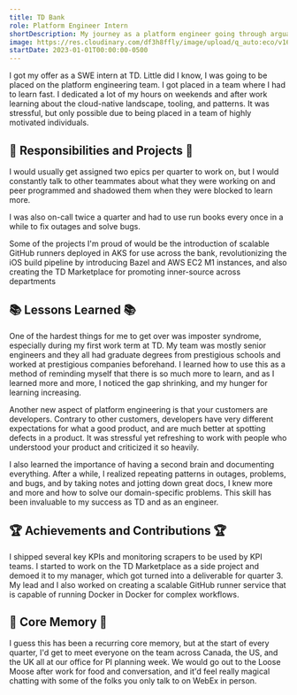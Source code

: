 ```yaml
---
title: TD Bank
role: Platform Engineer Intern
shortDescription: My journey as a platform engineer going through arguably the most defining shift in my career. Read about how I had to learn fast and adapt to a new culture shift in the industry.
image: https://res.cloudinary.com/df3h8ffly/image/upload/q_auto:eco/v1688691727/9c96361b1f39664d8b512612b46304d7_o7njfb.webp
startDate: 2023-01-01T00:00:00-0500
---
```


I got my offer as a SWE intern at TD. Little did I know, I was going to be placed on the platform engineering team. I got placed in a team where I had to learn fast. I dedicated a lot of my hours on weekends and after work learning about the cloud-native landscape, tooling, and patterns. It was stressful, but only possible due to being placed in a team of highly motivated individuals.

## 💼 Responsibilities and Projects 💼

I would usually get assigned two epics per quarter to work on, but I would constantly talk to other teammates about what they were working on and peer programmed and shadowed them when they were blocked to learn more.

I was also on-call twice a quarter and had to use run books every once in a while to fix outages and solve bugs.

Some of the projects I'm proud of would be the introduction of scalable GitHub runners deployed in AKS for use across the bank, revolutionizing the iOS build pipeline by introducing Bazel and AWS EC2 M1 instances, and also creating the TD Marketplace for promoting inner-source across departments

## 📚 Lessons Learned 📚

One of the hardest things for me to get over was imposter syndrome, especially during my first work term at TD. My team was mostly senior engineers and they all had graduate degrees from prestigious schools and worked at prestigious companies beforehand. I learned how to use this as a method of reminding myself that there is so much more to learn, and as I learned more and more, I noticed the gap shrinking, and my hunger for learning increasing.

Another new aspect of platform engineering is that your customers are developers. Contrary to other customers, developers have very different expectations for what a good product, and are much better at spotting defects in a product. It was stressful yet refreshing to work with people who understood your product and criticized it so heavily.

I also learned the importance of having a second brain and documenting everything. After a while, I realized repeating patterns in outages, problems, and bugs, and by taking notes and jotting down great docs, I knew more and more and how to solve our domain-specific problems. This skill has been invaluable to my success as TD and as an engineer.

## 🏆 Achievements and Contributions 🏆

I shipped several key KPIs and monitoring scrapers to be used by KPI teams. I started to work on the TD Marketplace as a side project and demoed it to my manager, which got turned into a deliverable for quarter 3.
My lead and I also worked on creating a scalable GitHub runner service that is capable of running Docker in Docker for complex workflows.

## 🔮 Core Memory 🔮

I guess this has been a recurring core memory, but at the start of every quarter, I'd get to meet everyone on the team across Canada, the US, and the UK all at our office for PI planning week. We would go out to the Loose Moose after work for food and conversation, and it'd feel really magical chatting with some of the folks you only talk to on WebEx in person.
